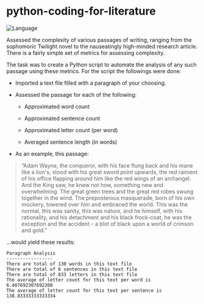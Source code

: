 # python-coding-for-literature



![Language](Images/language.jpg)

Assessed the complexity of various passages of writing, ranging from the sophomoric Twilight novel to the nauseatingly high-minded research article. There is a fairly simple set of metrics for assessing complexity.

The task was to create a Python script to automate the analysis of any such passage using these metrics. For the script the followings were done:

* Imported a text file filled with a paragraph of your choosing.

* Assessed the passage for each of the following:

  * Approximated word count

  * Approximated sentence count

  * Approximated letter count (per word)

  * Averaged sentence length (in words)

* As an example, this passage:

> “Adam Wayne, the conqueror, with his face flung back and his mane like a lion's, stood with his great sword point upwards, the red raiment of his office flapping around him like the red wings of an archangel. And the King saw, he knew not how, something new and overwhelming. The great green trees and the great red robes swung together in the wind. The preposterous masquerade, born of his own mockery, towered over him and embraced the world. This was the normal, this was sanity, this was nature, and he himself, with his rationality, and his detachment and his black frock-coat, he was the exception and the accident - a blot of black upon a world of crimson and gold.”

...would yield these results:

```
Paragraph Analysis
-----------------
There are total of 130 words in this text file
There are total of 6 sentences in this text file
There are total of 833 letters in this text file
The average of letter count for this text per word is 6.407692307692308
The average of letter count for this text per sentence is 138.83333333333334

```
